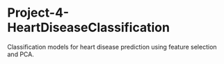 # Project-4-HeartDiseaseClassification

Classification models for heart disease prediction using feature selection and PCA.
